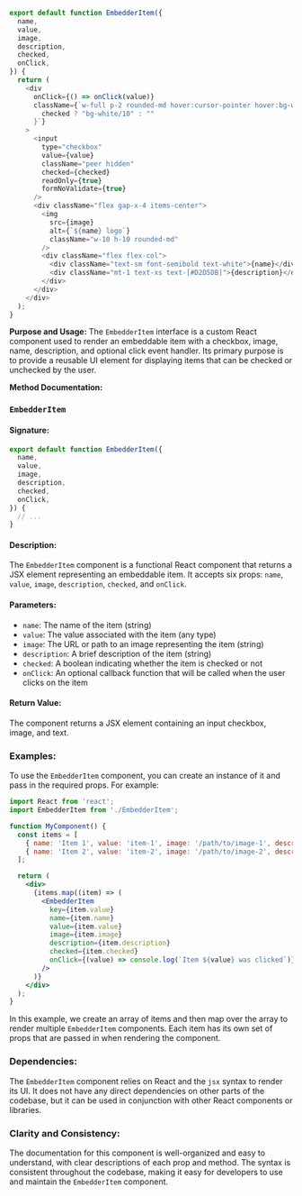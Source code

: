 ```javascript
export default function EmbedderItem({
  name,
  value,
  image,
  description,
  checked,
  onClick,
}) {
  return (
    <div
      onClick={() => onClick(value)}
      className={`w-full p-2 rounded-md hover:cursor-pointer hover:bg-white/10 ${
        checked ? "bg-white/10" : ""
      }`}
    >
      <input
        type="checkbox"
        value={value}
        className="peer hidden"
        checked={checked}
        readOnly={true}
        formNoValidate={true}
      />
      <div className="flex gap-x-4 items-center">
        <img
          src={image}
          alt={`${name} logo`}
          className="w-10 h-10 rounded-md"
        />
        <div className="flex flex-col">
          <div className="text-sm font-semibold text-white">{name}</div>
          <div className="mt-1 text-xs text-[#D2D5DB]">{description}</div>
        </div>
      </div>
    </div>
  );
}

```
**Purpose and Usage:**
The `EmbedderItem` interface is a custom React component used to render an embeddable item with a checkbox, image, name, description, and optional click event handler. Its primary purpose is to provide a reusable UI element for displaying items that can be checked or unchecked by the user.

**Method Documentation:**

### `EmbedderItem`

#### Signature:
```javascript
export default function EmbedderItem({
  name,
  value,
  image,
  description,
  checked,
  onClick,
}) {
  // ...
}
```
#### Description:
The `EmbedderItem` component is a functional React component that returns a JSX element representing an embeddable item. It accepts six props: `name`, `value`, `image`, `description`, `checked`, and `onClick`.

#### Parameters:

* `name`: The name of the item (string)
* `value`: The value associated with the item (any type)
* `image`: The URL or path to an image representing the item (string)
* `description`: A brief description of the item (string)
* `checked`: A boolean indicating whether the item is checked or not
* `onClick`: An optional callback function that will be called when the user clicks on the item

#### Return Value:
The component returns a JSX element containing an input checkbox, image, and text.

### Examples:

To use the `EmbedderItem` component, you can create an instance of it and pass in the required props. For example:
```jsx
import React from 'react';
import EmbedderItem from './EmbedderItem';

function MyComponent() {
  const items = [
    { name: 'Item 1', value: 'item-1', image: '/path/to/image-1', description: 'This is item 1' },
    { name: 'Item 2', value: 'item-2', image: '/path/to/image-2', description: 'This is item 2' },
  ];

  return (
    <div>
      {items.map((item) => (
        <EmbedderItem
          key={item.value}
          name={item.name}
          value={item.value}
          image={item.image}
          description={item.description}
          checked={item.checked}
          onClick={(value) => console.log(`Item ${value} was clicked`)}
        />
      )}
    </div>
  );
}
```
In this example, we create an array of items and then map over the array to render multiple `EmbedderItem` components. Each item has its own set of props that are passed in when rendering the component.

### Dependencies:
The `EmbedderItem` component relies on React and the `jsx` syntax to render its UI. It does not have any direct dependencies on other parts of the codebase, but it can be used in conjunction with other React components or libraries.

### Clarity and Consistency:
The documentation for this component is well-organized and easy to understand, with clear descriptions of each prop and method. The syntax is consistent throughout the codebase, making it easy for developers to use and maintain the `EmbedderItem` component.